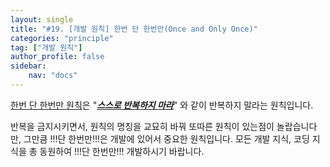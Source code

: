 ```yaml
---
layout: single
title: "#19. [개발 원칙] 한번 단 한번만(Once and Only Once)"
categories: "principle"
tag: ["개발 원칙"]
author_profile: false
sidebar: 
    nav: "docs"
---
```


[한번 단 한번만 원칙](https://tango1202.github.io/principle/principle-once-and-only-once/)은 "***[스스로 반복하지 마라](https://tango1202.github.io/principle/principle-dont-repeat-yourself/)***" 와 같이 반복하지 말라는 원칙입니다.

반복을 금지시키면서, 원칙의 명칭을 교묘히 바꿔 또따른 원칙이 있는점이 놀랍습니다만, 그만큼 !!!단 한번만!!!은 개발에 있어서 중요한 원칙입니다. 모든 개발 지식, 코딩 지식을 총 동원하여 !!!단 한번만!!! 개발하시기 바랍니다.

